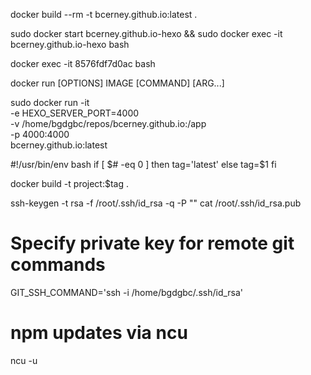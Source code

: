 docker build --rm -t bcerney.github.io:latest . 

sudo docker start bcerney.github.io-hexo && sudo docker exec -it bcerney.github.io-hexo bash

docker exec -it 8576fdf7d0ac bash

docker run [OPTIONS] IMAGE [COMMAND] [ARG...]

sudo docker run -it \
-e HEXO_SERVER_PORT=4000 \
-v /home/bgdgbc/repos/bcerney.github.io:/app \
-p 4000:4000 \
bcerney.github.io:latest



#!/usr/bin/env bash
if [ $# -eq 0 ]
  then
    tag='latest'
  else
    tag=$1
fi

docker build -t project:$tag .

ssh-keygen -t rsa -f /root/.ssh/id_rsa -q -P ""
cat /root/.ssh/id_rsa.pub

# Specify private key for remote git commands

GIT_SSH_COMMAND='ssh -i /home/bgdgbc/.ssh/id_rsa'

# npm updates via ncu
ncu -u
